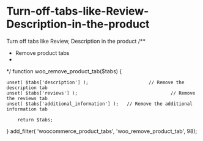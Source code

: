 # Turn-off-tabs-like-Review-Description-in-the-product
Turn off tabs like Review, Description in the product
/**
 * Remove product tabs
 *
 */
function woo_remove_product_tab($tabs) {
 
    unset( $tabs['description'] );                      // Remove the description tab
    unset( $tabs['reviews'] );                                  // Remove the reviews tab
    unset( $tabs['additional_information'] );   // Remove the additional information tab
 
        return $tabs;
 
}
add_filter( 'woocommerce_product_tabs', 'woo_remove_product_tab', 98);
